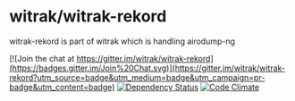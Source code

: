 # witrak/witrak-rekord

witrak-rekord is part of witrak which is handling airodump-ng

[![Join the chat at https://gitter.im/witrak/witrak-rekord](https://badges.gitter.im/Join%20Chat.svg)](https://gitter.im/witrak/witrak-rekord?utm_source=badge&utm_medium=badge&utm_campaign=pr-badge&utm_content=badge) [![Dependency Status](https://www.versioneye.com/user/projects/55f75bc53ed8940014000763/badge.svg?style=flat)](https://www.versioneye.com/user/projects/55f75bc53ed8940014000763) [![Code Climate](https://codeclimate.com/github/witrak/witrak-rekord/badges/gpa.svg)](https://codeclimate.com/github/witrak/witrak-rekord)



